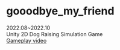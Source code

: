 # gooodbye_my_friend
2022.08~2022.10<br>
Unity 2D Dog Raising Simulation Game<br>
[Gameplay video](https://youtu.be/Q9WKRPl__vw)
